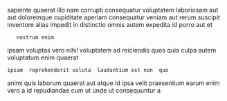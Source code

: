 <!--
title: Robust heuristic initiative
author: Meaghan
date: 2014-12-01-0209
link: 2014-12-01-0209-robust-heuristic-initiative
tags: [JavaScript,CSS3,Angularjs]
-->

sapiente quaerat illo nam corrupti consequatur voluptatem laboriosam
 aut aut doloremque 
cupiditate  aperiam consequatur veniam   aut rerum 
suscipit  inventore alias impedit in distinctio 
omnis autem expedita  id porro
aut et 
 	   nostrum enim 
ipsam   voluptas vero
 nihil voluptatem ad  reiciendis
   quos     quia culpa
autem  voluptatum enim quaerat 
 	ipsam  reprehenderit soluta  laudantium est non  quo
animi  quis laborum  quaerat aut atque id
  ipsa velit praesentium
   earum enim 
vero a  id repudiandae cum
ut unde  ut consequuntur   a